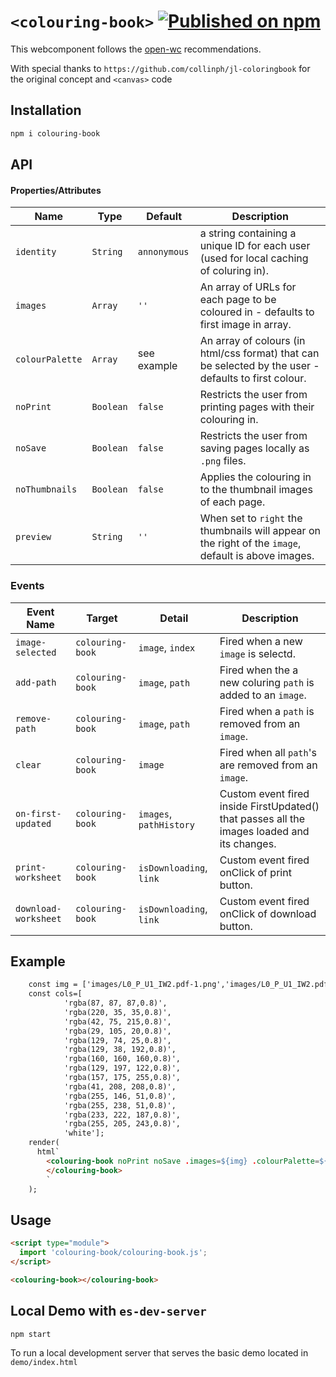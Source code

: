 # `<colouring-book>` [![Published on npm](https://img.shields.io/npm/v/@manastrophe/colouring-bbok.svg)](https://www.npmjs.com/package/@anastrophe/colouring-book)

This webcomponent follows the [open-wc](https://github.com/open-wc/open-wc) recommendations.

With special thanks to `https://github.com/collinph/jl-coloringbook` for the original concept and `<canvas>` code

## Installation
```bash
npm i colouring-book
```

## API
#### Properties/Attributes
| Name | Type | Default | Description
| ---- | ---- | ------- | -----------
| `identity` | `String` | `annonymous` | a string containing a unique ID for each user (used for local caching of coluring in).
| `images` | `Array` | `''` | An array of URLs for each page to be coloured in - defaults to first image in array.
| `colourPalette` | `Array` | see example | An array of colours (in html/css format) that can be selected by the user - defaults to first colour.
| `noPrint` | `Boolean` | `false` | Restricts the user from printing pages with their colouring in.
| `noSave` | `Boolean` | `false` | Restricts the user from saving pages locally as `.png` files.
| `noThumbnails` | `Boolean` | `false` | Applies the colouring in to the thumbnail images of each page.
| `preview` | `String` | `''` | When set to `right` the thumbnails will appear on the right of the `image`, default is above images.

### Events
| Event Name | Target       | Detail             | Description
| ---------- | ------------ | ------------------ | -----------
| `image-selected`    | `colouring-book` | `image`, `index`           | Fired when a new `image` is selectd. 
| `add-path`   | `colouring-book` | `image`, `path`           | Fired when the a new coluring `path` is added to an `image`. 
| `remove-path`   | `colouring-book` | `image`, `path`           | Fired when a `path` is removed from an `image`. 
| `clear`   | `colouring-book` | `image`           | Fired when all `path`'s are removed from an `image`. 
| `on-first-updated`   | `colouring-book` | `images`, `pathHistory`   | Custom event fired inside FirstUpdated() that passes all the images loaded and its changes. 
| `print-worksheet`   | `colouring-book` | `isDownloading`, `link`           | Custom event fired onClick of print button.
| `download-worksheet`   | `colouring-book` | `isDownloading`, `link`           | Custom event fired onClick of download button.


## Example
```html
    const img = ['images/L0_P_U1_IW2.pdf-1.png','images/L0_P_U1_IW2.pdf-2.png'];
    const cols=[
            'rgba(87, 87, 87,0.8)',
            'rgba(220, 35, 35,0.8)',
            'rgba(42, 75, 215,0.8)',
            'rgba(29, 105, 20,0.8)',
            'rgba(129, 74, 25,0.8)',
            'rgba(129, 38, 192,0.8)',
            'rgba(160, 160, 160,0.8)',
            'rgba(129, 197, 122,0.8)',
            'rgba(157, 175, 255,0.8)',
            'rgba(41, 208, 208,0.8)',
            'rgba(255, 146, 51,0.8)',
            'rgba(255, 238, 51,0.8)',
            'rgba(233, 222, 187,0.8)',
            'rgba(255, 205, 243,0.8)',
            'white'];
    render(
      html`
        <colouring-book noPrint noSave .images=${img} .colourPalette=${cols} onThumbnails @add-path=${(e) => _addPath(e)}> 
        </colouring-book>
        `
    );

```

## Usage
```html
<script type="module">
  import 'colouring-book/colouring-book.js';
</script>

<colouring-book></colouring-book>
```

## Local Demo with `es-dev-server`
```bash
npm start
```
To run a local development server that serves the basic demo located in `demo/index.html`
